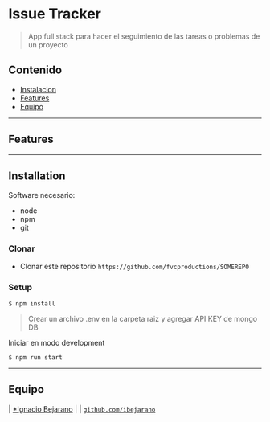 # Issue Tracker

> App full stack para hacer el seguimiento de las tareas o problemas de un proyecto

## Contenido

- [Instalacion](#installation)
- [Features](#features)
- [Equipo](#team)

---

## Features


---

## Installation

Software necesario:
- node
- npm
- git

### Clonar

- Clonar este repositorio `https://github.com/fvcproductions/SOMEREPO`

### Setup

```shell
$ npm install
```

> Crear un archivo .env en la carpeta raiz y agregar API KEY de mongo DB

Iniciar en modo development

```shell
$ npm run start
```

---

## Equipo
| <a href="http://url-pendiente.com" target="_blank">*Ignacio Bejarano</a> |
| <a href="http://github.com/ibejarano" target="_blank">`github.com/ibejarano`</a>
